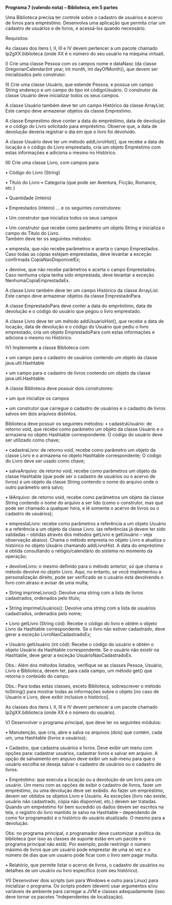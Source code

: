 **Programa 7 (valendo nota) – Biblioteca, em 5 partes**

Uma Biblioteca precisa ter controle sobre o cadastro de usuários e acervo de livros para  empréstimo. Desenvolva uma aplicação que permita criar um cadastro de usuários e de  livros, e acessá-los quando necessário.  

Requisitos: 

As classes dos itens I, II, III e IV devem pertencer a um pacote chamado  lp2gXX.biblioteca (onde XX é o número do seu usuário na máquina virtual). 

I) Crie uma classe Pessoa com os campos nome e dataNasc (da classe  GregorianCalendar(int year, int month, int dayOfMonth)), que devem ser  inicializados pelo construtor.  

II) Crie uma classe Usuário, que estende Pessoa, e possua um campo String endereço e  um campo do tipo int códigoUsuário. O construtor da classe Usuário deve inicializar  todos os seus campos.

A classe Usuário também deve ter um campo Histórico da classe ArrayList. Este campo  deve armazenar objetos da classe Emprestimo. 

A classe Emprestimo deve conter a data do empréstimo, data de devolução e o código  do Livro solicitado para empréstimo. Observe que, a data de devolução deveria registrar  o dia em que o livro foi devolvido.

A classe Usuário deve ter um método addLivroHist(), que recebe a data de locação e o  código do Livro emprestado, cria um objeto Empréstimo com estas informações e  adiciona o mesmo no Histórico. 

III) Crie uma classe Livro, com campos para: 

• Código do Livro (String)  

• Título do Livro 
• Categoria (que pode ser Aventura, Ficção, Romance, etc.)  

• Quantidade (inteiro)  

• Emprestados (inteiro) 
... e os seguintes construtores:  

• Um construtor que inicializa todos os seus campos  

• Um construtor que recebe como parâmetro um objeto String e inicializa o campo do  Título do Livro.  
Também deve ter os seguintes métodos: 

• empresta, que não recebe parâmetros e acerta o campo Emprestados. Caso todas as  cópias estejam emprestadas, deve levantar a exceção confirmada  CopiaNaoDisponivelEx; 

• devolve, que não recebe parâmetros e acerta o campo Emprestados. Caso nenhuma  cópia tenha sido emprestada, deve levantar a exceção  NenhumaCopiaEmprestadaEx. 

A classe Livro também deve ter um campo Histórico da classe ArrayList. Este campo  deve armazenar objetos da classe EmprestadoPara. 

A classe EmprestadoPara deve conter a data do empréstimo, data de devolução e o  código do usuário que pegou o livro emprestado. 

A classe Livro deve ter um método addUsuarioHist(), que recebe a data de locação, data  de devolução e o código do Usuário que pediu o livro emprestado, cria um objeto  EmprestadoPara com estas informações e adiciona o mesmo no Histórico. 

IV) Implemente a classe Biblioteca com: 

• um campo para o cadastro de usuários contendo um objeto da classe  java.util.Hashtable 

• um campo para o cadastro de livros contendo um objeto da classe  java.util.Hashtable. 

A classe Biblioteca deve possuir dois construtores: 

• um que inicialize os campos 

• um construtor que carregue o cadastro de usuários e o cadastro de livros salvos em  dois arquivos distintos.  

Biblioteca deve possuir os seguintes métodos: 
• cadastraUsuário: de retorno void, que recebe como parâmetro um objeto da classe  Usuário e o armazena no objeto Hashtable correspondente. O código do usuário deve ser utilizado como chave; 

• cadastraLivro: de retorno void, recebe como parâmetro um objeto da classe Livro e  o armazena no objeto Hashtable correspondente; O código do Livro deve ser usado  como chave; 

• salvaArquivo: de retorno void, recebe como parâmetros um objeto da classe  Hashtable (que pode ser o cadastro de usuários ou o acervo de livros) e um objeto  da classe String contendo o nome do arquivo onde o outro parâmetro será salvo; 

• lêArquivo: de retorno void, recebe como parâmetros um objeto da classe String contendo o nome do arquivo a ser lido (como o construtor, mas que pode ser  chamado a qualquer hora, e lê somente o acervo de livros ou o cadastro de usuários); 

• emprestaLivro: recebe como parâmetros a referência a um objeto Usuário e a  referência a um objeto da classe Livro. (as referências já devem ter sido validadas – obtidas através dos métodos getLivro e getUsuário – veja observação abaixo).  Chama o método empresta no objeto Livro e atualiza o histórico no objeto Usuário chamando addLivroHist. A data do empréstimo é obtida consultando o  relógio/calendário do sistema no momento da operação; 

• devolveLivro: o mesmo definido para o método anterior, só que chama o método  devolve no objeto Livro. Aqui, no entanto, se você implementou a personalização  direito, pode ser verificado se o usuário está devolvendo o livro com atraso e avisar  de uma multa;

• String imprimeLivros(): Devolve uma string com a lista de livros cadastrados,  ordenados pelo título; 

• String imprimeUsuários(): Devolve uma string com a lista de usuários cadastrados,  ordenados pelo nome; 

• Livro getLivro (String cód): Recebe o código do livro e obtém o objeto Livro da  Hashtable correspondente. Se o livro não estiver cadastrado, deve gerar a exceção  LivroNaoCadastradoEx; 

• Usuário getUsuário (int cód): Recebe o código do usuário e obtém o objeto Usuário da Hashtable correspondente. Se o usuário não existir na Hashtable, deve gerar a  exceção UsuárioNaoCadastradoEx. 

Obs.: Além dos métodos listados, verifique se as classes Pessoa, Usuário, Livro e  Biblioteca, devem ter, para cada campo, um método get<NomeDoCampo>() que  retorna o conteúdo do campo. 

Obs.: Para todas estas classes, exceto Biblioteca, sobrescrever o método toString() para  mostrar todas as informações sobre o objeto [no caso de Usuario e Livro, deve exibir  inclusive o histórico].  

As classes dos itens I, II, III e IV devem pertencer a um pacote chamado  lp2gXX.biblioteca (onde XX é o número do usuário). 

V) Desenvolver o programa principal, que deve ter os seguintes módulos:  

• Manutenção, que cria, abre e salva os arquivos (dois) que contém, cada um, uma  Hashtable (livros e usuários);

• Cadastro, que cadastra usuários e livros. Deve exibir um menu com opções para:  cadastrar usuários, cadastrar livros e salvar em arquivo. A opção de salvamento em  arquivo deve exibir um sub-menu para que o usuário escolha se deseja salvar o  cadastro de usuários ou o cadastro de livros.  

• Empréstimo: que executa a locação ou a devolução de um livro para um usuário.  Um menu com as opções de exibir o cadastro de livros, fazer um empréstimo, ou  uma devolução deve ser exibido. Ao fazer um empréstimo, devem ser obtidos os  objetos Livro e Usuário. As exceções (livro não existe, usuário não cadastrado,  cópia não disponível, etc.) devem ser tratadas. Quando um empréstimo for bem  sucedido os dados devem ser escritos na tela, o registro do livro mantido (e salvo na  Hashtable – dependendo de como for programado) e o histórico do usuário  atualizado. O mesmo para a devolução. 

Obs: no programa principal, o programador deve customizar a política da biblioteca  (por isso as classes de suporte estão em um pacote e o programa principal não está).  Por exemplo, pode restringir o número máximo de livros que um usuário pode  emprestar de uma só vez e o número de dias que um usuário pode ficar com o livro  sem pagar multa. 

• Relatório, que permite listar o acervo de livros, o cadastro de usuários ou detalhes  de um usuário ou livro específico (com seu histórico). 

VI) Desenvolver dois scripts (um para Windows e outro para Linux) para inicializar o  programa. Os scripts podem (devem) usar argumentos e/ou variáveis de ambiente para  carregar a JVM e classes adequadamente (isso deve tornar os pacotes “independentes de  localização).